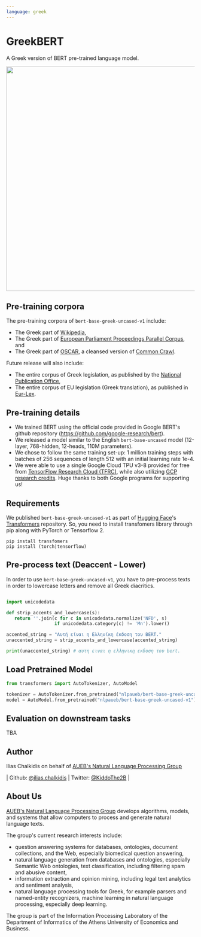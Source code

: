 ```yaml
---
language: greek
---
```


# GreekBERT

A Greek version of BERT pre-trained language model.

<img src="https://github.com/nlpaueb/GreekBERT/raw/master/greek-bert-logo.png" width="600"/> 


## Pre-training corpora

The pre-training corpora of `bert-base-greek-uncased-v1` include:

* The Greek part of [Wikipedia](https://el.wikipedia.org/wiki/Βικιπαίδεια:Αντίγραφα_της_βάσης_δεδομένων),
* The Greek part of [European Parliament Proceedings Parallel Corpus](https://www.statmt.org/europarl/), and
* The Greek part of [OSCAR](https://traces1.inria.fr/oscar/), a cleansed version of [Common Crawl](https://commoncrawl.org).

Future release will also include:

* The entire corpus of Greek legislation, as published by the [National Publication Office](http://www.et.gr),  
* The entire corpus of EU legislation (Greek translation), as published in [Eur-Lex](https://eur-lex.europa.eu/homepage.html?locale=en).

## Pre-training details

* We trained BERT using the official code provided in Google BERT's github repository (https://github.com/google-research/bert). 
* We released a model similar to the English `bert-base-uncased` model (12-layer, 768-hidden, 12-heads, 110M parameters).
* We chose to follow the same training set-up: 1 million training steps with batches of 256 sequences of length 512 with an initial learning rate 1e-4.
* We were able to use a single Google Cloud TPU v3-8 provided for free from [TensorFlow Research Cloud (TFRC)](https://www.tensorflow.org/tfrc), while also utilizing [GCP research credits](https://edu.google.com/programs/credits/research). Huge thanks to both Google programs for supporting us!


## Requirements

We published `bert-base-greek-uncased-v1` as part of [Hugging Face](https://huggingface.co)'s [Transformers](https://github.com/huggingface/transformers) repository. So, you need to install transfomers library through pip along with PyTorch or Tensorflow 2.

```
pip install transfomers
pip install (torch|tensorflow)
```

## Pre-process text (Deaccent - Lower)

In order to use `bert-base-greek-uncased-v1`, you have to pre-process texts in order to lowercase letters and remove all Greek diacritics.

```python

import unicodedata

def strip_accents_and_lowercase(s):
   return ''.join(c for c in unicodedata.normalize('NFD', s)
                  if unicodedata.category(c) != 'Mn').lower()

accented_string = "Αυτή είναι η Ελληνίκη έκδοση του BERT."
unaccented_string = strip_accents_and_lowercase(accented_string)

print(unaccented_string) # αυτη ειναι η ελληνικη εκδοση του bert.

```

## Load Pretrained Model 

```python
from transformers import AutoTokenizer, AutoModel

tokenizer = AutoTokenizer.from_pretrained("nlpaueb/bert-base-greek-uncased-v1")
model = AutoModel.from_pretrained("nlpaueb/bert-base-greek-uncased-v1")
```

## Evaluation on downstream tasks

TBA

## Author

Ilias Chalkidis on behalf of [AUEB's Natural Language Processing Group](http://nlp.cs.aueb.gr)

| Github: [@ilias.chalkidis](https://github.com/seolhokim) | Twitter: [@KiddoThe2B](https://twitter.com/KiddoThe2B) |

## About Us

[AUEB's Natural Language Processing Group](http://nlp.cs.aueb.gr) develops algorithms, models, and systems that allow computers to process and generate natural language texts.

The group's current research interests include:
* question answering systems for databases, ontologies, document collections, and the Web, especially biomedical question answering,
* natural language generation from databases and ontologies, especially Semantic Web ontologies,
text classification, including filtering spam and abusive content,
* information extraction and opinion mining, including legal text analytics and sentiment analysis,
* natural language processing tools for Greek, for example parsers and named-entity recognizers,
machine learning in natural language processing, especially deep learning.

The group is part of the Information Processing Laboratory of the Department of Informatics of the Athens University of Economics and Business.
